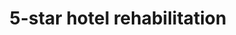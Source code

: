 ---
shortName: 5-star-hotel-rehab
title: 5-star hotel rehabilitation
location: C/ del Forn de la Glòria Nº5, Palma
startYear: 2021
endYear: 2022
sponsor: Puro Group
mainImage: 
  url: /5-star-hotel-rehab/6_5_batcheditor_fotor
  urlhd: /5-star-hotel-rehab/6_5_batcheditor_fotor_main
  description: ""
images:
  - url: /5-star-hotel-rehab/6_1_batcheditor_fotor
    description: ""
  - url: /5-star-hotel-rehab/6_2_batcheditor_fotor
    description: ""
  - url: /5-star-hotel-rehab/6_3_batcheditor_fotor
    description: ""
  - url: /5-star-hotel-rehab/6_4_batcheditor_fotor
    description: ""
  - url: /5-star-hotel-rehab/6_5_batcheditor_fotor
    description: ""
---
